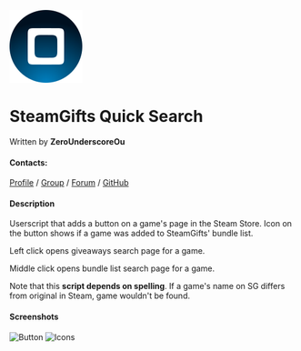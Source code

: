 ![SteamGifts Quick Search logo](https://raw.githubusercontent.com/ZeroUnderscoreOu/SteamGiftsQuickSearch/master/Logo128.png)
# SteamGifts Quick Search

Written by **ZeroUnderscoreOu**

#### Contacts:
[Profile](http://steamcommunity.com/id/ZeroUnderscoreOu/) /
[Group](http://steamcommunity.com/groups/0_oWassup/) /
[Forum](http://steamcommunity.com/groups/0_oWassup/discussions/6/) /
[GitHub](https://github.com/ZeroUnderscoreOu/SteamGiftsQuickSearch)



#### Description

Userscript that adds a button on a game's page in the Steam Store. Icon on the button shows if a game was added to SteamGifts' bundle list.

Left click opens giveaways search page for a game.

Middle click opens bundle list search page for a game.



Note that this **script depends on spelling**. If a game's name on SG differs from original in Steam, game wouldn't be found.



#### Screenshots

![Button](http://images.akamai.steamusercontent.com/ugc/270596815979589173/7BBE03DBCA2B0BDF39D350D61F0E3737717A84AF/)
![Icons](http://images.akamai.steamusercontent.com/ugc/270596815979602582/FCBB88B06B01BD1DC8CE1309A40B9C8863ADE36D/)